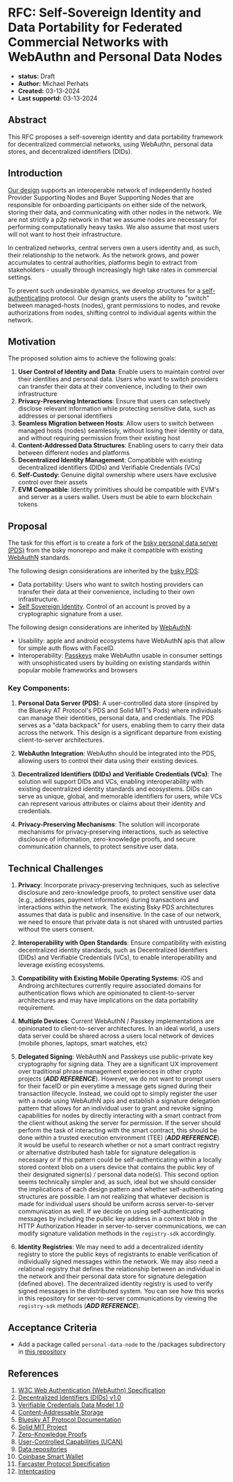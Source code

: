 # RFC: Self-Sovereign Identity and Data Portability for Federated Commercial Networks with WebAuthn and Personal Data Nodes

- **status:** Draft
- **Author:** Michael Perhats
- **Created:** 03-13-2024
- **Last supportd:** 03-13-2024

## Abstract

This RFC proposes a self-sovereign identity and data portability framework for decentralized commercial networks, using WebAuthn, personal data stores, and decentralized identifiers (DIDs).

## Introduction

[Our design](./00001-lifecycle-apis.md) supports an interoperable network of independently hosted Provider Supporting Nodes and Buyer Supporting Nodes that are responsible for onboarding participants on either side of the network, storing their data, and communicating with other nodes in the network. We are not strictly a p2p network in that we assume nodes are necessary for performing computationally heavy tasks. We also assume that most users will not want to host their infrastructure. 

In centralized networks, central servers own a users identity and, as such, their relationship to the network. As the network grows, and power accumulates to central authorities, platforms begin to extract from stakeholders - usually through increasingly high take rates in commercial settings.

To prevent such undesirable dynamics, we develop structures for a [self-authenticating](https://en.wiktionary.org/wiki/self-authenticating) protocol. Our design grants users the ability to "switch" between managed-hosts (nodes), grant permissions to nodes, and revoke authorizations from nodes, shifting control to individual agents within the network.

## Motivation

The proposed solution aims to achieve the following goals:

1. **User Control of Identity and Data**: Enable users to maintain control over their identities and personal data. Users who want to switch providers can transfer their data at their convenience, including to their own infrastructure
2. **Privacy-Preserving Interactions**: Ensure that users can selectively disclose relevant information while protecting sensitive data, such as addresses or personal identifiers
3. **Seamless Migration between Hosts**: Allow users to switch between managed hosts (nodes) seamlessly, without losing their identity or data, and without requiring permission from their existing host
4. **Content-Addressed Data Structures**: Enabling users to carry their data between different nodes and platforms
6. **Decentralized Identity Management**: Compatibble with existing decentralized identifiers (DIDs) and Verifiable Credentials (VCs)
7. **Self-Custody**: Genuine digital ownership where users have exclusive control over their assets
8. **EVM Compatible**: Identity primitives should be compatible with EVM's and server as a users wallet. Users must be able to earn blockchain tokens

## Proposal

The task for this effort is to create a fork of the [bsky personal data server (PDS)](https://github.com/bluesky-social/atproto) from the bsky monorepo and make it compatible with existing [WebAuthN](https://www.w3.org/TR/webauthn-3/) standards.

The following design considerations are inherited by the [bsky PDS](https://github.com/bluesky-social/pds):
- Data portability: Users who want to switch hosting providers can transfer their data at their convenience, including to their own infrastructure. 
- [Self Sovereign Identity](https://github.com/WebOfTrustInfo/self-sovereign-identity/blob/master/ThePathToSelf-SovereignIdentity.md). Control of an account is proved by a cryptographic signature from a user.

The following design considerations are inherited by [WebAuthN](https://www.w3.org/TR/webauthn-3/):
- Usability: apple and android ecosystems have WebAuthN apis that allow for simple auth flows with FaceID.
- Interoperability: [Passkeys](https://www.passkeys.io/) make WebAuthn usable in consumer settings with unsophisticated users by building on existing standards within popular mobile frameworks and browsers

### Key Components:

1. **Personal Data Server (PDS)**: A user-controlled data store (inspired by the Bluesky AT Protocol's PDS and Solid MIT's Pods) where individuals can manage their identities, personal data, and credentials. The PDS serves as a "data backpack" for users, enabling them to carry their data across the network. This design is a significant departure from existing client-to-server architectures.

2. **WebAuthn Integration**: WebAuthn should be integrated into the PDS, allowing users to control their data using their existing devices.

3. **Decentralized Identifiers (DIDs) and Verifiable Credentials (VCs)**: The solution will support DIDs and VCs, enabling interoperability with existing decentralized identity standards and ecosystems. DIDs can serve as unique, global, and memorable identifiers for users, while VCs can represent various attributes or claims about their identity and credentials.

4. **Privacy-Preserving Mechanisms**: The solution will incorporate mechanisms for privacy-preserving interactions, such as selective disclosure of information, zero-knowledge proofs, and secure communication channels, to protect sensitive user data.


## Technical Challenges

1. **Privacy**: Incorporate privacy-preserving techniques, such as selective disclosure and zero-knowledge proofs, to protect sensitive user data (e.g., addresses, payment information) during transactions and interactions within the network. The existing Bsky PDS architectures assumes that data is public and insensitive. In the case of our network, we need to ensure that private data is not shared with untrusted parties without the users consent.

2. **Interoperability with Open Standards**: Ensure compatibility with existing decentralized identity standards, such as Decentralized Identifiers (DIDs) and Verifiable Credentials (VCs), to enable interoperability and leverage existing ecosystems.

3. **Compatibility with Existing Mobile Operating Systems**: iOS and Androing architectures currently require associated domains for authentication flows which are opinionated to client-to-server architectures and may have implications on the data portability requirement.

4. **Multiple Devices**: Current WebAuthN / Passkey implementations are opinionated to client-to-server architectures. In an ideal world, a users data server could be shared across a users local network of devices (mobile phones, laptops, smart watches, etc)

5. **Delegated Signing**: WebAuthN and Passkeys use public-private key cryptography for signing data. They are a significant UX improvement over traditional phrase management experiences in other crypto projects (_____ADD REFERENCE_____). However, we do not want to prompt users for their faceID or pin everytime a message gets signed during their transaction lifecycle. Instead, we could opt to simply register the user with a node using WebAuthN apis and establish a signature delegation pattern that allows for an individual user to grant and revoke signing capabilities for nodes by directly interacting with a smart contract from the client without asking the server for permission. If the server should perform the task of interacting with the smart contract, this should be done within a trusted execution environment (TEE) (_____ADD REFERENCE_____). It would be useful to research whether or not a smart contract registry or alternative distributed hash table for signature delegation is necessary or if this pattern could be self-authenticating within a locally stored context blob on a users device that contains the public key of their designated signer(s) / personal data node(s). This second option seems technically simpler and, as such, ideal but we should consider the implications of each design pattern and whether self-authenticating structures are possible. I am not realizing that whatever decision is made for individual users should be uniform across server-to-server communication as well. If we decide on using self-authenticating messages by including the public key address in a context blob in the HTTP Authorization Header  in server-to-server communications, we can modify signature validation methods in the `registry-sdk` accordingly.

6. **Identity Registries**: We may need to add a decentralized identity registry to store the public keys of registrants to enable verification of individually signed messages within the network. We may also need a relational registry that defines the relationship between an individual in the network and their personal data store for signature delegation (defined above). The decentralized identity registry is used to verify signed messages in the distributed system. You can see how this works in this repository for server-to-server communications by viewing the `registry-sdk` methods (_____ADD REFERENCE_____).

## Acceptance Criteria
- Add a package called `personal-data-node` to the /packages subdirectory in [this repository](https://github.com/Palette-Labs-Inc/registry)

## References
1. [W3C Web Authentication (WebAuthn) Specification](https://www.w3.org/TR/webauthn/)
2. [Decentralized Identifiers (DIDs) v1.0](https://www.w3.org/TR/did-core/)
3. [Verifiable Credentials Data Model 1.0](https://www.w3.org/TR/vc-data-model/)
5. [Content-Addressable Storage](https://en.wikipedia.org/wiki/Content-addressable_storage)
6. [Bluesky AT Protocol Documentation](https://blueskyweb.xyz/docs/overview)
7. [Solid MIT Project](https://solidproject.org/)
8. [Zero-Knowledge Proofs](https://en.wikipedia.org/wiki/Zero-knowledge_proof)
9. [User-Controlled Capabilities (UCAN)](https://ucan.xyz/)
10. [Data repositories](https://atproto.com/guides/data-repos)
11. [Coinbase Smart Wallet](https://github.com/coinbase/smart-wallet?tab=readme-ov-file)
12. [Farcaster Protocol Specification](https://github.com/farcasterxyz/protocol)
13. [Intentcasting](https://customercommons.org/category/intentcasting/)